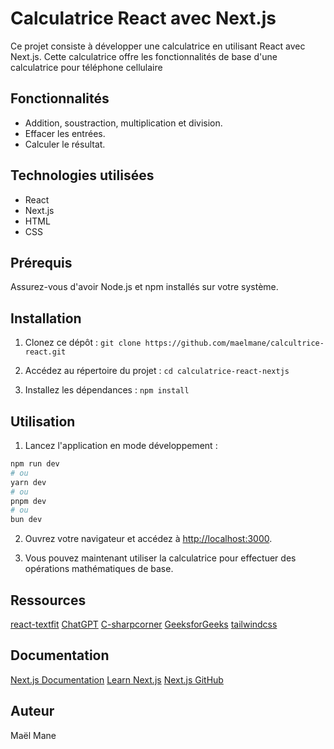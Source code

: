 # Calculatrice React avec Next.js

Ce projet consiste à développer une calculatrice en utilisant React avec Next.js. Cette calculatrice offre les fonctionnalités de base d'une calculatrice pour téléphone cellulaire

## Fonctionnalités
- Addition, soustraction, multiplication et division.
- Effacer les entrées.
- Calculer le résultat.

## Technologies utilisées
- React
- Next.js
- HTML
- CSS

## Prérequis

Assurez-vous d'avoir Node.js et npm installés sur votre système.

## Installation

1. Clonez ce dépôt :
`git clone https://github.com/maelmane/calcultrice-react.git`

2. Accédez au répertoire du projet :
`cd calculatrice-react-nextjs`

3. Installez les dépendances :
`npm install`

## Utilisation
1. Lancez l'application en mode développement :
```bash
npm run dev
# ou
yarn dev
# ou
pnpm dev
# ou
bun dev
```

2. Ouvrez votre navigateur et accédez à [http://localhost:3000](http://localhost:3000).

3. Vous pouvez maintenant utiliser la calculatrice pour effectuer des opérations mathématiques de base.

## Ressources 
[react-textfit](https://www.npmjs.com/package/react-textfit)
[ChatGPT](https://chat.openai.com/)
[C-sharpcorner](https://www.c-sharpcorner.com/article/creating-a-simple-calculator-with-react-js/)
[GeeksforGeeks](https://www.geeksforgeeks.org/reactjs-calculator-app-introduction/)
[tailwindcss](https://tailwindcss.com/)


## Documentation
[Next.js Documentation](https://nextjs.org/docs) 
[Learn Next.js](https://nextjs.org/learn)
[Next.js GitHub](https://github.com/vercel/next.js/)

## Auteur
Maël Mane
